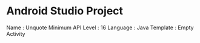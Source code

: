 # Android Studio Project

Name : Unquote
Minimum API Level : 16
Language : Java
Template : Empty Activity

